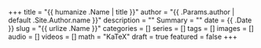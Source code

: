 +++
title = "{{ humanize .Name | title }}"
author = "{{ .Params.author | default .Site.Author.name }}"
description = ""
Summary = ""
date = {{ .Date }}
slug = "{{ urlize .Name }}"
categories = []
series = []
tags = []
images = []
audio = []
videos = []
math = "KaTeX"
draft = true
featured = false
+++
